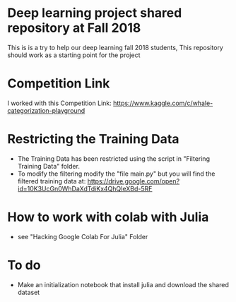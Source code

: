# Deep learning project shared repository at Fall 2018
This is is a try to help our deep learning fall 2018 students, This repository should work as a starting point for the project

# Competition Link
I worked with this Competition Link: https://www.kaggle.com/c/whale-categorization-playground

# Restricting the Training Data
- The Training Data has been restricted using the script in "Filtering Training Data" folder.
- To modify the filtering modify the "file main.py" but you will find the filtered training data at: https://drive.google.com/open?id=10K3UcGn0WhDaXdTdiKx4QhQIeXBd-5RF

# How to work with colab with Julia
- see "Hacking Google Colab For Julia" Folder 

# To do
- Make an initialization notebook that install julia and download the shared dataset 
